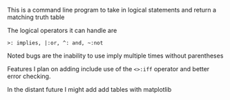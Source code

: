 This is a command line program to take in logical statements and return a matching truth table

The logical operators it can handle are 
```
>: implies, |:or, ^: and, ~:not
```
Noted bugs are the inability to use imply multiple times without parentheses

Features I plan on adding include use of the ```<>:iff``` operator and better error checking.

In the distant future I might add add tables with matplotlib
